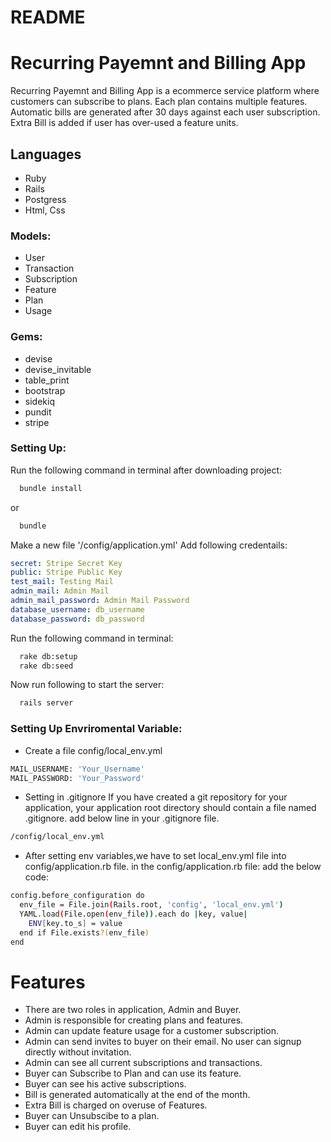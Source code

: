 # README

# Recurring Payemnt and Billing App
Recurring Payemnt and Billing App is a ecommerce service platform where customers can subscribe to plans. Each plan contains multiple features. Automatic bills are generated after 30 days against each user subscription. Extra Bill is added if user has over-used a feature units.

## Languages
* Ruby
* Rails
* Postgress
* Html, Css

### Models:
* User
* Transaction
* Subscription
* Feature
* Plan
* Usage

### Gems:
* devise
* devise_invitable
* table_print
* bootstrap
* sidekiq
* pundit
* stripe

### Setting Up:
Run the following command in terminal after downloading project:
```bash
  bundle install
```
or
```bash
  bundle
```
Make a new file '/config/application.yml'
Add following credentails:
```yml
secret: Stripe Secret Key
public: Stripe Public Key
test_mail: Testing Mail
admin_mail: Admin Mail
admin_mail_password: Admin Mail Password
database_username: db_username
database_password: db_password
```
Run the following command in terminal:
```bash
  rake db:setup
  rake db:seed
```
Now run following to start the server:
```bash
  rails server
```
### Setting Up Envriromental Variable:
* Create a file config/local_env.yml

```bash
MAIL_USERNAME: 'Your_Username'
MAIL_PASSWORD: 'Your_Password'
```
* Setting in .gitignore If you have created a git repository for your application, your application root directory should contain a file named .gitignore. add
below line in your .gitignore file.

```bash
/config/local_env.yml
```

* After setting env variables,we have to set local_env.yml file into config/application.rb file. in the config/application.rb file: add the below code:

```bash
config.before_configuration do
  env_file = File.join(Rails.root, 'config', 'local_env.yml')
  YAML.load(File.open(env_file)).each do |key, value|
    ENV[key.to_s] = value
  end if File.exists?(env_file)
end
```

# Features
* There are two roles in application, Admin and Buyer.
* Admin is responsible for creating plans and features.
* Admin can update feature usage for a customer subscription.
* Admin can send invites to buyer on their email. No user can signup directly without invitation.
* Admin can see all current subscriptions and transactions.
* Buyer can Subscribe to Plan and can use its feature.
* Buyer can see his active subscriptions.
* Bill is generated automatically at the end of the month.
* Extra Bill is charged on overuse of Features.
* Buyer can Unsubscibe to a plan.
* Buyer can edit his profile.
